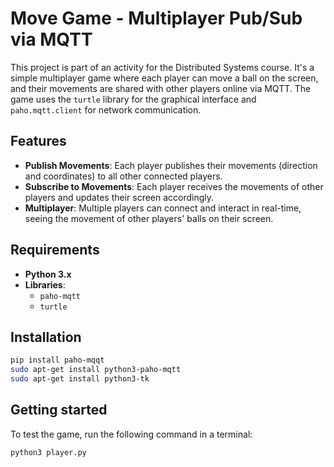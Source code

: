 # Move Game - Multiplayer Pub/Sub via MQTT

This project is part of an activity for the Distributed Systems course. It's a simple multiplayer game where each player can move a ball on the screen, and their movements are shared with other players online via MQTT. The game uses the `turtle` library for the graphical interface and `paho.mqtt.client` for network communication.

## Features

- **Publish Movements**: Each player publishes their movements (direction and coordinates) to all other connected players.
- **Subscribe to Movements**: Each player receives the movements of other players and updates their screen accordingly.
- **Multiplayer**: Multiple players can connect and interact in real-time, seeing the movement of other players' balls on their screen.

## Requirements

- **Python 3.x**
- **Libraries**:
  - `paho-mqtt`
  - `turtle`

## Installation

```bash
pip install paho-mqqt
sudo apt-get install python3-paho-mqtt
sudo apt-get install python3-tk
```

## Getting started

To test the game, run the following command in a terminal:

```bash
python3 player.py
